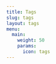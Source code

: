 ```yaml
---
title: Tags
slug: tags
layout: tags
menu:
  main:
    weight: 50
    params:
      icon: tags
---
```

